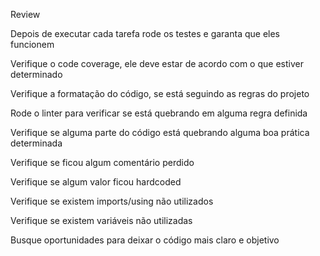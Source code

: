 Review

Depois de executar cada tarefa rode os testes e garanta que eles funcionem

Verifique o code coverage, ele deve estar de acordo com o que estiver determinado

Verifique a formatação do código, se está seguindo as regras do projeto

Rode o linter para verificar se está quebrando em alguma regra definida

Verifique se alguma parte do código está quebrando alguma boa prática determinada

Verifique se ficou algum comentário perdido

Verifique se algum valor ficou hardcoded

Verifique se existem imports/using não utilizados

Verifique se existem variáveis não utilizadas

Busque oportunidades para deixar o código mais claro e objetivo
